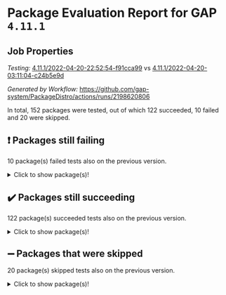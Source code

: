 # Package Evaluation Report for GAP `4.11.1`

## Job Properties

*Testing:* [4.11.1/2022-04-20-22:52:54-f91cca99](https://github.com/gap-system/PackageDistro/blob/data/reports/4.11.1/2022-04-20-22:52:54-f91cca99) vs [4.11.1/2022-04-20-03:11:04-c24b5e9d](https://github.com/gap-system/PackageDistro/blob/data/reports/4.11.1/2022-04-20-03:11:04-c24b5e9d)

*Generated by Workflow:* https://github.com/gap-system/PackageDistro/actions/runs/2198620806

In total, 152 packages were tested, out of which 122 succeeded, 10 failed and 20 were skipped.

## :exclamation: Packages still failing

10 package(s) failed tests also on the previous version.
<details><summary>Click to show package(s)!</summary>

- fining 1.4.1 [(failure)](https://github.com/gap-system/PackageDistro/runs/6103404532?check_suite_focus=true)
- francy 1.2.4 [(failure)](https://github.com/gap-system/PackageDistro/runs/6103404801?check_suite_focus=true)
- hap 1.38 [(failure)](https://github.com/gap-system/PackageDistro/runs/6103405351?check_suite_focus=true)
- normalizinterface 1.3.2 [(failure)](https://github.com/gap-system/PackageDistro/runs/6103407026?check_suite_focus=true)
- packagemanager 1.2 [(failure)](https://github.com/gap-system/PackageDistro/runs/6103407256?check_suite_focus=true)
- recog 1.3.2 [(failure)](https://github.com/gap-system/PackageDistro/runs/6103407810?check_suite_focus=true)
- semigroups 4.0.0 [(failure)](https://github.com/gap-system/PackageDistro/runs/6103408060?check_suite_focus=true)
- transgrp 3.6.1 [(failure)](https://github.com/gap-system/PackageDistro/runs/6103408883?check_suite_focus=true)
- unitlib 4.0.0 [(failure)](https://github.com/gap-system/PackageDistro/runs/6103409066?check_suite_focus=true)
- yangbaxter 0.9.0 [(failure)](https://github.com/gap-system/PackageDistro/runs/6103409418?check_suite_focus=true)
</details>

## :heavy_check_mark: Packages still succeeding

122 package(s) succeeded tests also on the previous version.
<details><summary>Click to show package(s)!</summary>

- ace 5.4 [(success)](https://github.com/gap-system/PackageDistro/runs/6103402356?check_suite_focus=true)
- aclib 1.3.2 [(success)](https://github.com/gap-system/PackageDistro/runs/6103402415?check_suite_focus=true)
- agt 0.2 [(success)](https://github.com/gap-system/PackageDistro/runs/6103402483?check_suite_focus=true)
- alnuth 3.2.1 [(success)](https://github.com/gap-system/PackageDistro/runs/6103402546?check_suite_focus=true)
- anupq 3.2.6 [(success)](https://github.com/gap-system/PackageDistro/runs/6103402591?check_suite_focus=true)
- atlasrep 2.1.2 [(success)](https://github.com/gap-system/PackageDistro/runs/6103402640?check_suite_focus=true)
- autodoc 2022.03.10 [(success)](https://github.com/gap-system/PackageDistro/runs/6103402691?check_suite_focus=true)
- automata 1.15 [(success)](https://github.com/gap-system/PackageDistro/runs/6103402728?check_suite_focus=true)
- automgrp 1.3.2 [(success)](https://github.com/gap-system/PackageDistro/runs/6103402779?check_suite_focus=true)
- autpgrp 1.10.2 [(success)](https://github.com/gap-system/PackageDistro/runs/6103402827?check_suite_focus=true)
- cap 2022.04-02 [(success)](https://github.com/gap-system/PackageDistro/runs/6103402867?check_suite_focus=true)
- caratinterface 2.3.3 [(success)](https://github.com/gap-system/PackageDistro/runs/6103402914?check_suite_focus=true)
- cddinterface 2020.06.24 [(success)](https://github.com/gap-system/PackageDistro/runs/6103402959?check_suite_focus=true)
- circle 1.6.4 [(success)](https://github.com/gap-system/PackageDistro/runs/6103403016?check_suite_focus=true)
- cohomolo 1.6.10 [(success)](https://github.com/gap-system/PackageDistro/runs/6103403061?check_suite_focus=true)
- congruence 1.2.3 [(success)](https://github.com/gap-system/PackageDistro/runs/6103403143?check_suite_focus=true)
- corelg 1.56 [(success)](https://github.com/gap-system/PackageDistro/runs/6103403204?check_suite_focus=true)
- crime 1.6 [(success)](https://github.com/gap-system/PackageDistro/runs/6103403294?check_suite_focus=true)
- crisp 1.4.5 [(success)](https://github.com/gap-system/PackageDistro/runs/6103403354?check_suite_focus=true)
- crypting 0.10 [(success)](https://github.com/gap-system/PackageDistro/runs/6103403410?check_suite_focus=true)
- cryst 4.1.24 [(success)](https://github.com/gap-system/PackageDistro/runs/6103403463?check_suite_focus=true)
- crystcat 1.1.9 [(success)](https://github.com/gap-system/PackageDistro/runs/6103403536?check_suite_focus=true)
- ctbllib 1.3.3 [(success)](https://github.com/gap-system/PackageDistro/runs/6103403613?check_suite_focus=true)
- cubefree 1.19 [(success)](https://github.com/gap-system/PackageDistro/runs/6103403694?check_suite_focus=true)
- curlinterface 2.2.2 [(success)](https://github.com/gap-system/PackageDistro/runs/6103403790?check_suite_focus=true)
- cvec 2.7.5 [(success)](https://github.com/gap-system/PackageDistro/runs/6103403851?check_suite_focus=true)
- datastructures 0.2.7 [(success)](https://github.com/gap-system/PackageDistro/runs/6103403926?check_suite_focus=true)
- deepthought 1.0.5 [(success)](https://github.com/gap-system/PackageDistro/runs/6103403991?check_suite_focus=true)
- design 1.7 [(success)](https://github.com/gap-system/PackageDistro/runs/6103404040?check_suite_focus=true)
- difsets 2.3.1 [(success)](https://github.com/gap-system/PackageDistro/runs/6103404090?check_suite_focus=true)
- digraphs 1.5.2 [(success)](https://github.com/gap-system/PackageDistro/runs/6103404140?check_suite_focus=true)
- edim 1.3.5 [(success)](https://github.com/gap-system/PackageDistro/runs/6103404217?check_suite_focus=true)
- example 4.3.0 [(success)](https://github.com/gap-system/PackageDistro/runs/6103404276?check_suite_focus=true)
- factint 1.6.3 [(success)](https://github.com/gap-system/PackageDistro/runs/6103404347?check_suite_focus=true)
- ferret 1.0.7 [(success)](https://github.com/gap-system/PackageDistro/runs/6103404431?check_suite_focus=true)
- fga 1.4.0 [(success)](https://github.com/gap-system/PackageDistro/runs/6103404477?check_suite_focus=true)
- float 1.0.3 [(success)](https://github.com/gap-system/PackageDistro/runs/6103404568?check_suite_focus=true)
- format 1.4.3 [(success)](https://github.com/gap-system/PackageDistro/runs/6103404602?check_suite_focus=true)
- forms 1.2.7 [(success)](https://github.com/gap-system/PackageDistro/runs/6103404657?check_suite_focus=true)
- fplsa 1.2.5 [(success)](https://github.com/gap-system/PackageDistro/runs/6103404709?check_suite_focus=true)
- fr 2.4.8 [(success)](https://github.com/gap-system/PackageDistro/runs/6103404756?check_suite_focus=true)
- fwtree 1.3 [(success)](https://github.com/gap-system/PackageDistro/runs/6103404856?check_suite_focus=true)
- gbnp 1.0.5 [(success)](https://github.com/gap-system/PackageDistro/runs/6103404898?check_suite_focus=true)
- generalizedmorphismsforcap 2022.03-03 [(success)](https://github.com/gap-system/PackageDistro/runs/6103404936?check_suite_focus=true)
- genss 1.6.6 [(success)](https://github.com/gap-system/PackageDistro/runs/6103404970?check_suite_focus=true)
- gradedringforhomalg 2022.03-01 [(success)](https://github.com/gap-system/PackageDistro/runs/6103404998?check_suite_focus=true)
- grape 4.8.5 [(success)](https://github.com/gap-system/PackageDistro/runs/6103405040?check_suite_focus=true)
- groupoids 1.69 [(success)](https://github.com/gap-system/PackageDistro/runs/6103405090?check_suite_focus=true)
- grpconst 2.6.2 [(success)](https://github.com/gap-system/PackageDistro/runs/6103405167?check_suite_focus=true)
- guarana 0.96.3 [(success)](https://github.com/gap-system/PackageDistro/runs/6103405254?check_suite_focus=true)
- guava 3.15 [(success)](https://github.com/gap-system/PackageDistro/runs/6103405304?check_suite_focus=true)
- hapcryst 0.1.14 [(success)](https://github.com/gap-system/PackageDistro/runs/6103405382?check_suite_focus=true)
- hecke 1.5.3 [(success)](https://github.com/gap-system/PackageDistro/runs/6103405435?check_suite_focus=true)
- help 3.5 [(success)](https://github.com/gap-system/PackageDistro/runs/6103405474?check_suite_focus=true)
- idrel 2.43 [(success)](https://github.com/gap-system/PackageDistro/runs/6103405522?check_suite_focus=true)
- images 1.3.1 [(success)](https://github.com/gap-system/PackageDistro/runs/6103405565?check_suite_focus=true)
- intpic 0.2.4 [(success)](https://github.com/gap-system/PackageDistro/runs/6103405601?check_suite_focus=true)
- io 4.7.2 [(success)](https://github.com/gap-system/PackageDistro/runs/6103405635?check_suite_focus=true)
- irredsol 1.4.3 [(success)](https://github.com/gap-system/PackageDistro/runs/6103405672?check_suite_focus=true)
- json 2.1.0 [(success)](https://github.com/gap-system/PackageDistro/runs/6103405713?check_suite_focus=true)
- jupyterkernel 1.4.1 [(success)](https://github.com/gap-system/PackageDistro/runs/6103405799?check_suite_focus=true)
- jupyterviz 1.5.1 [(success)](https://github.com/gap-system/PackageDistro/runs/6103405860?check_suite_focus=true)
- kan 1.34 [(success)](https://github.com/gap-system/PackageDistro/runs/6103405903?check_suite_focus=true)
- kbmag 1.5.9 [(success)](https://github.com/gap-system/PackageDistro/runs/6103405947?check_suite_focus=true)
- laguna 3.9.4 [(success)](https://github.com/gap-system/PackageDistro/runs/6103405987?check_suite_focus=true)
- liealgdb 2.2.1 [(success)](https://github.com/gap-system/PackageDistro/runs/6103406025?check_suite_focus=true)
- liepring 2.6 [(success)](https://github.com/gap-system/PackageDistro/runs/6103406057?check_suite_focus=true)
- liering 2.4.2 [(success)](https://github.com/gap-system/PackageDistro/runs/6103406106?check_suite_focus=true)
- linearalgebraforcap 2022.04-02 [(success)](https://github.com/gap-system/PackageDistro/runs/6103406157?check_suite_focus=true)
- loops 3.4.1 [(success)](https://github.com/gap-system/PackageDistro/runs/6103406225?check_suite_focus=true)
- lpres 1.0.3 [(success)](https://github.com/gap-system/PackageDistro/runs/6103406290?check_suite_focus=true)
- majoranaalgebras 1.4 [(success)](https://github.com/gap-system/PackageDistro/runs/6103406358?check_suite_focus=true)
- mapclass 1.4.5 [(success)](https://github.com/gap-system/PackageDistro/runs/6103406478?check_suite_focus=true)
- matgrp 0.64 [(success)](https://github.com/gap-system/PackageDistro/runs/6103406543?check_suite_focus=true)
- modisom 2.5.1 [(success)](https://github.com/gap-system/PackageDistro/runs/6103406624?check_suite_focus=true)
- modulepresentationsforcap 2022.03-02 [(success)](https://github.com/gap-system/PackageDistro/runs/6103406686?check_suite_focus=true)
- monoidalcategories 2022.04-03 [(success)](https://github.com/gap-system/PackageDistro/runs/6103406755?check_suite_focus=true)
- nconvex 2020.11-04 [(success)](https://github.com/gap-system/PackageDistro/runs/6103406830?check_suite_focus=true)
- nilmat 1.4.1 [(success)](https://github.com/gap-system/PackageDistro/runs/6103406886?check_suite_focus=true)
- nock 1.5 [(success)](https://github.com/gap-system/PackageDistro/runs/6103406956?check_suite_focus=true)
- nq 2.5.8 [(success)](https://github.com/gap-system/PackageDistro/runs/6103407069?check_suite_focus=true)
- numericalsgps 1.3.0 [(success)](https://github.com/gap-system/PackageDistro/runs/6103407120?check_suite_focus=true)
- openmath 11.5.0 [(success)](https://github.com/gap-system/PackageDistro/runs/6103407183?check_suite_focus=true)
- orb 4.8.4 [(success)](https://github.com/gap-system/PackageDistro/runs/6103407222?check_suite_focus=true)
- patternclass 2.4.2 [(success)](https://github.com/gap-system/PackageDistro/runs/6103407282?check_suite_focus=true)
- permut 2.0.4 [(success)](https://github.com/gap-system/PackageDistro/runs/6103407315?check_suite_focus=true)
- polenta 1.3.10 [(success)](https://github.com/gap-system/PackageDistro/runs/6103407349?check_suite_focus=true)
- polymaking 0.8.6 [(success)](https://github.com/gap-system/PackageDistro/runs/6103407400?check_suite_focus=true)
- primgrp 3.4.1 [(success)](https://github.com/gap-system/PackageDistro/runs/6103407453?check_suite_focus=true)
- profiling 2.5.0 [(success)](https://github.com/gap-system/PackageDistro/runs/6103407498?check_suite_focus=true)
- qpa 1.33 [(success)](https://github.com/gap-system/PackageDistro/runs/6103407570?check_suite_focus=true)
- quagroup 1.8.3 [(success)](https://github.com/gap-system/PackageDistro/runs/6103407622?check_suite_focus=true)
- radiroot 2.9 [(success)](https://github.com/gap-system/PackageDistro/runs/6103407669?check_suite_focus=true)
- rcwa 4.6.4 [(success)](https://github.com/gap-system/PackageDistro/runs/6103407718?check_suite_focus=true)
- rds 1.8 [(success)](https://github.com/gap-system/PackageDistro/runs/6103407764?check_suite_focus=true)
- repndecomp 1.2.1 [(success)](https://github.com/gap-system/PackageDistro/runs/6103407851?check_suite_focus=true)
- repsn 3.1.0 [(success)](https://github.com/gap-system/PackageDistro/runs/6103407902?check_suite_focus=true)
- resclasses 4.7.2 [(success)](https://github.com/gap-system/PackageDistro/runs/6103407940?check_suite_focus=true)
- scscp 2.3.1 [(success)](https://github.com/gap-system/PackageDistro/runs/6103408001?check_suite_focus=true)
- sglppow 2.2 [(success)](https://github.com/gap-system/PackageDistro/runs/6103408105?check_suite_focus=true)
- sgpviz 0.999.5 [(success)](https://github.com/gap-system/PackageDistro/runs/6103408159?check_suite_focus=true)
- simpcomp 2.1.14 [(success)](https://github.com/gap-system/PackageDistro/runs/6103408209?check_suite_focus=true)
- singular 2020.12.18 [(success)](https://github.com/gap-system/PackageDistro/runs/6103408279?check_suite_focus=true)
- sla 1.5.3 [(success)](https://github.com/gap-system/PackageDistro/runs/6103408333?check_suite_focus=true)
- smallgrp 1.5 [(success)](https://github.com/gap-system/PackageDistro/runs/6103408382?check_suite_focus=true)
- smallsemi 0.6.13 [(success)](https://github.com/gap-system/PackageDistro/runs/6103408455?check_suite_focus=true)
- sonata 2.9.3 [(success)](https://github.com/gap-system/PackageDistro/runs/6103408508?check_suite_focus=true)
- sophus 1.25 [(success)](https://github.com/gap-system/PackageDistro/runs/6103408563?check_suite_focus=true)
- spinsym 1.5.2 [(success)](https://github.com/gap-system/PackageDistro/runs/6103408625?check_suite_focus=true)
- symbcompcc 1.3.2 [(success)](https://github.com/gap-system/PackageDistro/runs/6103408694?check_suite_focus=true)
- thelma 1.3 [(success)](https://github.com/gap-system/PackageDistro/runs/6103408741?check_suite_focus=true)
- tomlib 1.2.9 [(success)](https://github.com/gap-system/PackageDistro/runs/6103408796?check_suite_focus=true)
- toric 1.9.5 [(success)](https://github.com/gap-system/PackageDistro/runs/6103408838?check_suite_focus=true)
- ugaly 4.0.2 [(success)](https://github.com/gap-system/PackageDistro/runs/6103408941?check_suite_focus=true)
- unipot 1.5 [(success)](https://github.com/gap-system/PackageDistro/runs/6103409014?check_suite_focus=true)
- utils 0.72 [(success)](https://github.com/gap-system/PackageDistro/runs/6103409124?check_suite_focus=true)
- uuid 0.7 [(success)](https://github.com/gap-system/PackageDistro/runs/6103409174?check_suite_focus=true)
- walrus 0.9991 [(success)](https://github.com/gap-system/PackageDistro/runs/6103409218?check_suite_focus=true)
- wedderga 4.10.1 [(success)](https://github.com/gap-system/PackageDistro/runs/6103409267?check_suite_focus=true)
- xmod 2.86 [(success)](https://github.com/gap-system/PackageDistro/runs/6103409318?check_suite_focus=true)
- xmodalg 1.18 [(success)](https://github.com/gap-system/PackageDistro/runs/6103409368?check_suite_focus=true)
- zeromqinterface 0.13 [(success)](https://github.com/gap-system/PackageDistro/runs/6103409455?check_suite_focus=true)
</details>

## :heavy_minus_sign: Packages that were skipped

20 package(s) skipped tests also on the previous version.
<details><summary>Click to show package(s)!</summary>

- 4ti2interface 2022.03-01 [(skipped)](https://github.com/gap-system/PackageDistro/runs/6103338292?check_suite_focus=true)
- browse 1.8.14 [(skipped)](https://github.com/gap-system/PackageDistro/runs/6103338292?check_suite_focus=true)
- examplesforhomalg 2022.03-01 [(skipped)](https://github.com/gap-system/PackageDistro/runs/6103338292?check_suite_focus=true)
- gapdoc 1.6.5 [(skipped)](https://github.com/gap-system/PackageDistro/runs/6103338292?check_suite_focus=true)
- gauss 2022.03-01 [(skipped)](https://github.com/gap-system/PackageDistro/runs/6103338292?check_suite_focus=true)
- gaussforhomalg 2022.03-01 [(skipped)](https://github.com/gap-system/PackageDistro/runs/6103338292?check_suite_focus=true)
- gradedmodules 2022.03-01 [(skipped)](https://github.com/gap-system/PackageDistro/runs/6103338292?check_suite_focus=true)
- homalg 2022.03-01 [(skipped)](https://github.com/gap-system/PackageDistro/runs/6103338292?check_suite_focus=true)
- homalgtocas 2022.03-01 [(skipped)](https://github.com/gap-system/PackageDistro/runs/6103338292?check_suite_focus=true)
- io_forhomalg 2022.03-01 [(skipped)](https://github.com/gap-system/PackageDistro/runs/6103338292?check_suite_focus=true)
- itc 1.5.1 [(skipped)](https://github.com/gap-system/PackageDistro/runs/6103338292?check_suite_focus=true)
- localizeringforhomalg 2022.03-01 [(skipped)](https://github.com/gap-system/PackageDistro/runs/6103338292?check_suite_focus=true)
- matricesforhomalg 2022.03-02 [(skipped)](https://github.com/gap-system/PackageDistro/runs/6103338292?check_suite_focus=true)
- modules 2022.03-01 [(skipped)](https://github.com/gap-system/PackageDistro/runs/6103338292?check_suite_focus=true)
- polycyclic 2.16 [(skipped)](https://github.com/gap-system/PackageDistro/runs/6103338292?check_suite_focus=true)
- ringsforhomalg 2022.03-01 [(skipped)](https://github.com/gap-system/PackageDistro/runs/6103338292?check_suite_focus=true)
- sco 2022.03-01 [(skipped)](https://github.com/gap-system/PackageDistro/runs/6103338292?check_suite_focus=true)
- toolsforhomalg 2022.04-01 [(skipped)](https://github.com/gap-system/PackageDistro/runs/6103338292?check_suite_focus=true)
- toricvarieties 2022.03.23 [(skipped)](https://github.com/gap-system/PackageDistro/runs/6103338292?check_suite_focus=true)
- xgap 4.31 [(skipped)](https://github.com/gap-system/PackageDistro/runs/6103338292?check_suite_focus=true)
</details>

